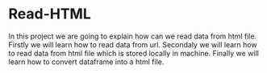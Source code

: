 # Read-HTML
In this project we are going to explain how can we read data from html file.
Firstly we will learn how to read data from url.
Secondaly we will learn how to read data from html file which is stored locally in machine.
Finally we will learn how to convert dataframe into a html file.
